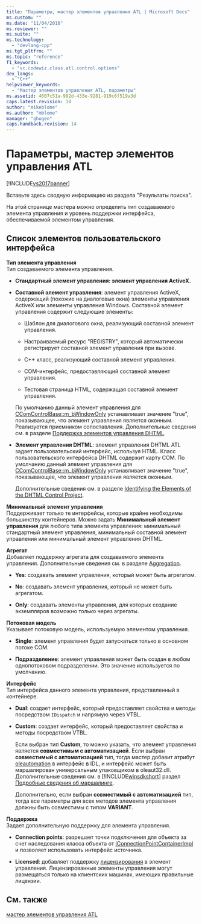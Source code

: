 ```yaml
---
title: "Параметры, мастер элементов управления ATL | Microsoft Docs"
ms.custom: ""
ms.date: "11/04/2016"
ms.reviewer: ""
ms.suite: ""
ms.technology: 
  - "devlang-cpp"
ms.tgt_pltfrm: ""
ms.topic: "reference"
f1_keywords: 
  - "vc.codewiz.class.atl.control.options"
dev_langs: 
  - "C++"
helpviewer_keywords: 
  - "Мастер элементов управления ATL, параметры"
ms.assetid: 4607c51a-992d-433e-9281-919c6f519a3d
caps.latest.revision: 14
author: "mikeblome"
ms.author: "mblome"
manager: "ghogen"
caps.handback.revision: 14
---
```

# Параметры, мастер элементов управления ATL
[!INCLUDE[vs2017banner](../../assembler/inline/includes/vs2017banner.md)]

Вставьте здесь сводную информацию из раздела "Результаты поиска".  
  
 На этой странице мастера можно определить тип создаваемого элемента управления и уровень поддержки интерфейса, обеспечиваемой элементом управления.  
  
## Список элементов пользовательского интерфейса  
 **Тип элемента управления**  
 Тип создаваемого элемента управления.  
  
-   **Стандартный элемент управления: элемент управления ActiveX.**  
  
-   **Составной элемент управления**: элемент управления ActiveX, содержащий \(похожие на диалоговые окна\) элементы управления ActiveX или элементы управления Windows.  Составной элемент управления содержит следующие элементы:  
  
    -   Шаблон для диалогового окна, реализующий составной элемент управления.  
  
    -   Настраиваемый ресурс "REGISTRY", который автоматически регистрирует составной элемент управления при вызове.  
  
    -   C\+\+ класс, реализующий составной элемент управления.  
  
    -   COM\-интерфейс, предоставляющий составной элемент управления.  
  
    -   Тестовая страница HTML, содержащая составной элемент управления.  
  
     По умолчанию данный элемент управления для [CComControlBase::m\_bWindowOnly](../Topic/CComControlBase::m_bWindowOnly.md) устанавливает значение "true", показывающее, что элемент управления является оконным.  Реализуется приемником сопоставления.  Дополнительные сведения см. в разделе [Поддержка элементов управления DHTML](../../atl/atl-support-for-dhtml-controls.md).  
  
-   **Элемент управления DHTML**: элемент управления DHTML ATL задает пользовательский интерфейс, используя HTML.  Класс пользовательского интерфейса DHTML содержит карту COM.  По умолчанию данный элемент управления для [CComControlBase::m\_bWindowOnly](../Topic/CComControlBase::m_bWindowOnly.md) устанавливает значение "true", показывающее, что элемент управления является оконным.  
  
     Дополнительные сведения см. в разделе [Identifying the Elements of the DHTML Control Project](../../atl/identifying-the-elements-of-the-dhtml-control-project.md).  
  
 **Минимальный элемент управления**  
 Поддерживает только те интерфейсы, которые крайне необходимы большинству контейнеров.  Можно задать **Минимальный элемент управления** для любого типа элемента управления: минимальный стандартный элемент управления, минимальный составной элемент управления или минимальный элемент управления DHTML.  
  
 **Агрегат**  
 Добавляет поддержку агрегата для создаваемого элемента управления.  Дополнительные сведения см. в разделе [Aggregation](../../atl/aggregation.md).  
  
-   **Yes**: создавать элемент управления, который может быть агрегатом.  
  
-   **No**: создавать элемент управления, который не может быть агрегатом.  
  
-   **Only**: создавать элементы управления, для которых создание экземпляров возможно только через агрегаты.  
  
 **Потоковая модель**  
 Указывает потоковую модель, используемую элементом управления.  
  
-   **Single**: элемент управления будет запускаться только в основном потоке COM.  
  
-   **Подразделение**: элемент управления может быть создан в любом однопотоковом подразделении.  Это значение используется по умолчанию.  
  
 **Интерфейс**  
 Тип интерфейса данного элемента управления, представленный в контейнере.  
  
-   **Dual**: создает интерфейс, который предоставляет свойства и методы посредством `IDispatch` и напрямую через VTBL.  
  
-   **Custom**: создает интерфейс, который предоставляет свойства и методы посредством VTBL.  
  
     Если выбран тип **Custom**, то можно указать, что элемент управления является **совместимым с автоматизацией**.  Если выбран **совместимый с автоматизацией** тип, тогда мастер добавит атрибут [oleautomation](../../windows/oleautomation.md) в интерфейс в IDL, и интерфейс может быть маршалирован универсальным упаковщиком в oleaut32.dll.  Дополнительные сведения см. в [!INCLUDE[winsdkshort](../../atl/reference/includes/winsdkshort_md.md)] раздел [Подробные сведения об маршалинге](http://msdn.microsoft.com/library/windows/desktop/ms692621).  
  
     Дополнительно, если выбран **совместимый с автоматизацией** тип, тогда все параметры для всех методов элемента управления должны быть совместимы с типом **VARIANT**.  
  
 **Поддержка**  
 Задает дополнительную поддержку для элемента управления.  
  
-   **Connection points**: разрешает точки подключения для объекта за счет наследования класса объекта от [IConnectionPointContainerImpl](../Topic/IConnectionPointContainerImpl%20Class.md) и позволяет использовать интерфейс источника.  
  
-   **Licensed**: добавляет поддержку [лицензирования](http://msdn.microsoft.com/library/windows/desktop/ms690543) в элемент управления.  Лицензированные элементы управления могут размещаться только на клиентских машинах, имеющих правильные лицензии.  
  
## См. также  
 [мастер элементов управления ATL](../../atl/reference/atl-control-wizard.md)